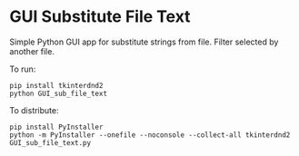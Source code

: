 # GUI Substitute File Text
Simple Python GUI app for substitute strings from file. Filter selected by another file.

To run:
```
pip install tkinterdnd2
python GUI_sub_file_text
```

To distribute:
```
pip install PyInstaller
python -m PyInstaller --onefile --noconsole --collect-all tkinterdnd2 GUI_sub_file_text.py
```
